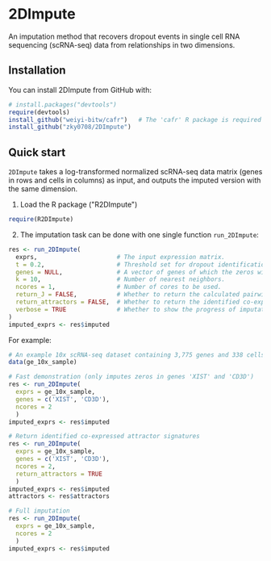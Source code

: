 # 2DImpute
An imputation method that recovers dropout events in single cell RNA sequencing (scRNA-seq) data from relationships in two dimensions.

## Installation
You can install 2DImpute from GitHub with:
```R
# install.packages("devtools")
require(devtools)
install_github("weiyi-bitw/cafr")   # The 'cafr' R package is required for running 2DImpute.
install_github("zky0708/2DImpute")
```

## Quick start
`2DImpute` takes a log-transformed normalized scRNA-seq data matrix (genes in rows and cells in columns) as input, and outputs the imputed version with the same dimension.
1. Load the R package ("R2DImpute")
```R
require(R2DImpute)
```

2. The imputation task can be done with one single function `run_2DImpute`:
```R
res <- run_2DImpute(
  exprs,                      # The input expression matrix.
  t = 0.2,                    # Threshold set for dropout identification.
  genes = NULL,               # A vector of genes of which the zeros will get imputed. If it is NULL (default), all genes will be considered.
  k = 10,                     # Number of nearest neighbors.
  ncores = 1,                 # Number of cores to be used.
  return_J = FALSE,           # Whether to return the calculated pairwise Jaccard matrix between cells.
  return_attractors = FALSE,  # Whether to return the identified co-expressed gene attractor signatures.
  verbose = TRUE              # Whether to show the progress of imputation.
)
imputed_exprs <- res$imputed

```
For example:
```R
# An example 10x scRNA-seq dataset containing 3,775 genes and 338 cells
data(ge_10x_sample)          

# Fast demonstration (only imputes zeros in genes 'XIST' and 'CD3D')
res <- run_2DImpute(
  exprs = ge_10x_sample, 
  genes = c('XIST', 'CD3D'), 
  ncores = 2
  )
imputed_exprs <- res$imputed

# Return identified co-expressed attractor signatures
res <- run_2DImpute(
  exprs = ge_10x_sample, 
  genes = c('XIST', 'CD3D'), 
  ncores = 2, 
  return_attractors = TRUE
  )
imputed_exprs <- res$imputed
attractors <- res$attractors

# Full imputation
res <- run_2DImpute(
  exprs = ge_10x_sample, 
  ncores = 2
  )
imputed_exprs <- res$imputed
```


